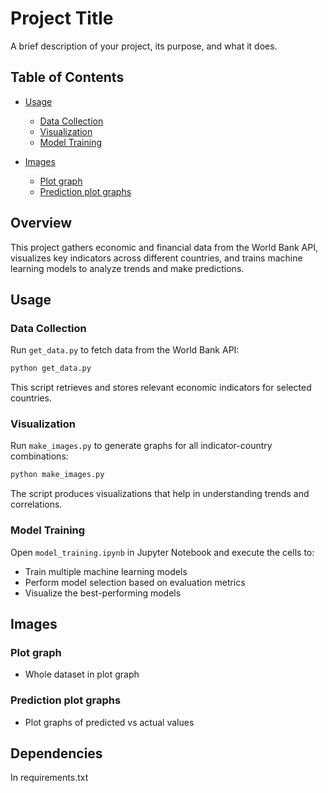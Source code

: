 # Project Title

A brief description of your project, its purpose, and what it does.

## Table of Contents
- [Usage](#usage)
  - [Data Collection](#data-collection)
  - [Visualization](#visualization)
  - [Model Training](#model-training)

- [Images](#images)
  - [Plot graph](#plot)
  - [Prediction plot graphs](#model_plot)

## Overview
This project gathers economic and financial data from the World Bank API, visualizes key indicators across different countries, and trains machine learning models to analyze trends and make predictions.



## Usage
### Data Collection
Run `get_data.py` to fetch data from the World Bank API:
```bash
python get_data.py
```
This script retrieves and stores relevant economic indicators for selected countries.

### Visualization
Run `make_images.py` to generate graphs for all indicator-country combinations:
```bash
python make_images.py
```
The script produces visualizations that help in understanding trends and correlations.

### Model Training
Open `model_training.ipynb` in Jupyter Notebook and execute the cells to:
- Train multiple machine learning models
- Perform model selection based on evaluation metrics
- Visualize the best-performing models

## Images

### Plot graph
- Whole dataset in plot graph

### Prediction plot graphs
- Plot graphs of predicted vs actual values




## Dependencies
In requirements.txt



